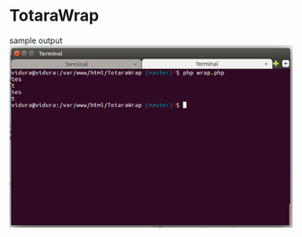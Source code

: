 # TotaraWrap
sample output
![alt text](https://github.com/vidurac/TotaraWrap/blob/master/sample_result.png)
